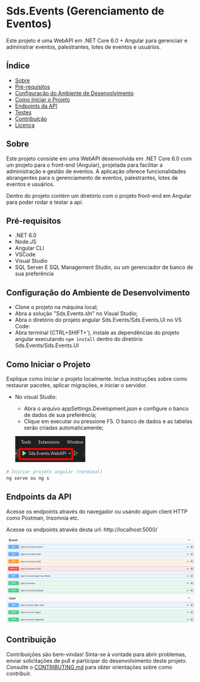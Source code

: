 # Sds.Events (Gerenciamento de Eventos)

Este projeto é uma WebAPI em .NET Core 6.0 + Angular para gerenciair e administrar eventos, palestrantes, lotes de eventos e usuários.

## Índice

- [Sobre](#sobre)
- [Pré-requisitos](#pré-requisitos)
- [Configuração do Ambiente de Desenvolvimento](#configuração-do-ambiente-de-desenvolvimento)
- [Como Iniciar o Projeto](#como-iniciar-o-projeto)
- [Endpoints da API](#endpoints-da-api)
- [Testes](#testes)
- [Contribuição](#contribuição)
- [Licença](#licença)

## Sobre

Este projeto consiste em uma WebAPI desenvolvida em .NET Core 6.0 com um projeto para o front-end (Angular), projetada para facilitar a administração e gestão de eventos. A aplicação oferece funcionalidades abrangentes para o gerenciamento de eventos, palestrantes, lotes de eventos e usuários.

Dentro do projeto contém um diretório com o projeto front-end em Angular para poder rodar e testar a api.

## Pré-requisitos

- .NET 6.0
- Node.JS
- Angular CLI
- VSCode
- Visual Studio
- SQL Server E SQL Management Studio, ou um gerenciador de banco de sua preferência

## Configuração do Ambiente de Desenvolvimento

- Clone o projeto na máquina local;
- Abra a solução "Sds.Events.sln" no Visual Studio;
- Abra o diretório do projeto angular Sds.Events/Sds.Events.UI no VS Code:
- Abra terminal (CTRL+SHIFT+'), instale as dependências do projeto angular executando `npm install` dentro do diretório Sds.Events/Sds.Events.UI

## Como Iniciar o Projeto

Explique como iniciar o projeto localmente. Inclua instruções sobre como restaurar pacotes, aplicar migrações, e iniciar o servidor.

- No visual Studio:
    - Abra o arquivo appSettings.Development.json e configure o banco de dados de sua preferência;
    - Clique em executar ou pressione F5. O banco de dados e as tabelas serão criadas automaticamente;
    
    ![Alt text](image.png)

```bash
# Iniciar projeto angular (terminal)
ng serve ou ng s

```

## Endpoints da API

Acesse os endpoints através do navegador ou usando algum client HTTP como Postman, Insomnia etc.

Acesse os endpoints através desta url: http://localhost:5000/

![Alt text](image-1.png)

## Contribuição

Contribuições são bem-vindas! Sinta-se à vontade para abrir problemas, enviar solicitações de pull e participar do desenvolvimento deste projeto. Consulte o [CONTRIBUTING.md](CONTRIBUTING.md#como-contribuir)
 para obter orientações sobre como contribuir.
